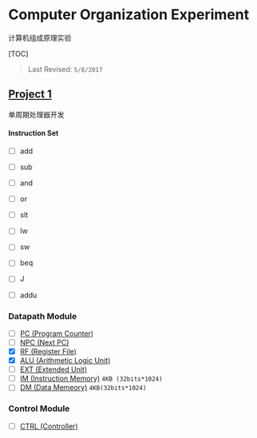 # Computer Organization Experiment

计算机组成原理实验

[TOC]

> Last Revised: `5/8/2017`

## [Project 1](Project_1/)

单周期处理器开发

#### Instruction Set
- [ ] add
- [ ] sub
- [ ] and
- [ ] or
- [ ] slt
- [ ] lw
- [ ] sw
- [ ] beq
- [ ] J
- [ ] addu


### Datapath Module

- [ ] [PC (Program Counter)](Project_1/)
- [ ] [NPC (Next PC)](Project_1/)
- [x] [RF (Register File)](Project_1/)
- [x] [ALU (Arithmetic Logic Unit)](Project_1/)
- [ ] [EXT (Extended Unit)](Project_1/)
- [ ] [IM (Instruction Memory)](Project_1/) `4KB (32bits*1024)`
- [ ] [DM (Data Memeory)](Project_1/) `4KB(32bits*1024)`

### Control Module

- [ ] [CTRL (Controller)]()
